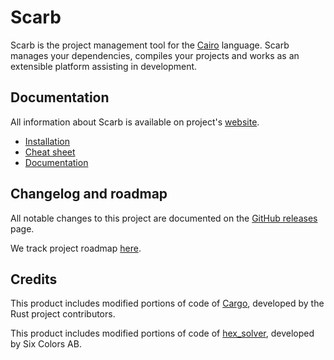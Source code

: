 # Scarb

Scarb is the project management tool for the [Cairo] language.
Scarb manages your dependencies, compiles your projects and works as an extensible platform assisting in development.

## Documentation

All information about Scarb is available on project's [website](https://docs.swmansion.com/scarb/).

* [Installation](https://docs.swmansion.com/scarb/download)
* [Cheat sheet](https://docs.swmansion.com/scarb/docs/cheatsheet)
* [Documentation](https://docs.swmansion.com/scarb/docs)

## Changelog and roadmap

All notable changes to this project are documented on the [GitHub releases] page.

We track project roadmap [here](https://github.com/orgs/software-mansion/projects/4/views/1).

## Credits

This product includes modified portions of code of [Cargo], developed by the Rust project contributors.

This product includes modified portions of code of [hex_solver], developed by Six Colors AB.

[Cairo]: https://www.cairo-lang.org/

[Cargo]: https://github.com/rust-lang/cargo

[github releases]: https://github.com/software-mansion/scarb/releases

[hex_solver]: https://github.com/hexpm/hex_solver
